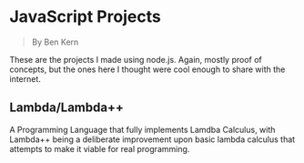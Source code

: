 # JavaScript Projects
> By Ben Kern

These are the projects I made using node.js. Again, mostly proof of concepts, but the ones here I thought were cool enough to share with the internet.

## Lambda/Lambda++
A Programming Language that fully implements Lamdba Calculus, with Lambda++ being a deliberate improvement upon basic lambda calculus that attempts to make it viable for real programming.
